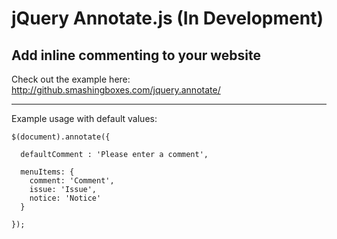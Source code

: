 # jQuery Annotate.js (In Development)
## Add inline commenting to your website

Check out the example here:
http://github.smashingboxes.com/jquery.annotate/

---

Example usage with default values:

```
$(document).annotate({

  defaultComment : 'Please enter a comment',
  
  menuItems: {
    comment: 'Comment',
    issue: 'Issue',
    notice: 'Notice'
  }   
  
});
```